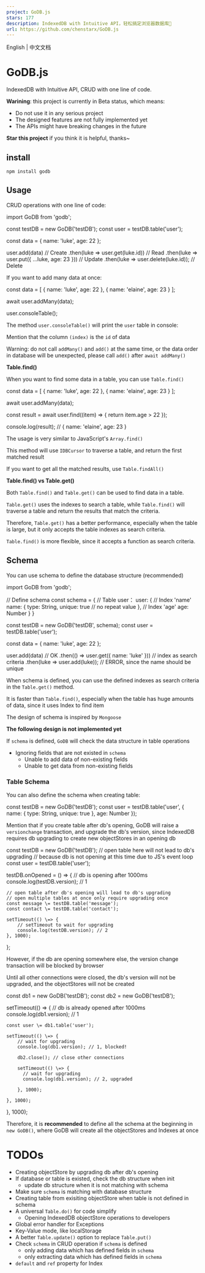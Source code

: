 ```yaml
---
project: GoDB.js
stars: 177
description: IndexedDB with Intuitive API，轻松搞定浏览器数据库🎉
url: https://github.com/chenstarx/GoDB.js
---
```


English | 中文文档

GoDB.js
=======

IndexedDB with Intuitive API, CRUD with one line of code.

**Warining**: this project is currently in Beta status, which means:

-   Do not use it in any serious project
-   The designed features are not fully implemented yet
-   The APIs might have breaking changes in the future

**Star this project** if you think it is helpful, thanks~

install
-------

```
npm install godb
```

Usage
-----

CRUD operations with one line of code:

import GoDB from 'godb';

const testDB \= new GoDB('testDB');
const user \= testDB.table('user');

const data \= { name: 'luke', age: 22 };

user.add(data) // Create
  .then(luke \=> user.get(luke.id)) // Read
  .then(luke \=> user.put({ ...luke, age: 23 })) // Update
  .then(luke \=> user.delete(luke.id)); // Delete

If you want to add many data at once:

const data \= \[
    { name: 'luke', age: 22 },
    { name: 'elaine', age: 23 }
\];

await user.addMany(data);

user.consoleTable();

The method `user.consoleTable()` will print the `user` table in console:

Mention that the column `(index)` is the `id` of data

Warning: do not call `addMany()` and `add()` at the same time, or the data order in database will be unexpected, please call `add()` after `await addMany()`

**Table.find()**

When you want to find some data in a table, you can use `Table.find()`

const data \= \[
    { name: 'luke', age: 22 },
    { name: 'elaine', age: 23 }
\];

await user.addMany(data);

const result \= await user.find((item) \=> {
    return item.age \> 22
});

console.log(result);
// { name: 'elaine', age: 23 }

The usage is very similar to JavaScript's `Array.find()`

This method will use `IDBCursor` to traverse a table, and return the first matched result

If you want to get all the matched results, use `Table.findAll()`

**Table.find() vs Table.get()**

Both `Table.find()` and `Table.get()` can be used to find data in a table.

`Table.get()` uses the indexes to search a table, while `Table.find()` will traverse a table and return the results that match the criteria.

Therefore, `Table.get()` has a better performance, especially when the table is large, but it only accepts the table indexes as search criteria.

`Table.find()` is more flexible, since it accepts a function as search criteria.

Schema
------

You can use schema to define the database structure (recommended)

import GoDB from 'godb';

// Define schema
const schema \= {
    // Table user：
    user: {
        // Index 'name'
        name: {
            type: String,
            unique: true // no repeat value
        },
        // Index 'age'
        age: Number
    }
}

const testDB \= new GoDB('testDB', schema);
const user \= testDB.table('user');

const data \= { name: 'luke', age: 22 };

user.add(data) // OK
  .then(() \=> user.get({ name: 'luke' })) // index as search criteria
  .then(luke \=> user.add(luke)); // ERROR, since the name should be unique

When schema is defined, you can use the defined indexes as search criteria in the `Table.get()` method.

It is faster than `Table.find()`, especially when the table has huge amounts of data, since it uses Index to find item

The design of schema is inspired by `Mongoose`

**The following design is not implemented yet**

If `schema` is defined, `GoDB` will check the data structure in table operations

-   Ignoring fields that are not existed in `schema`
    -   Unable to add data of non-existing fields
    -   Unable to get data from non-existing fields

### Table Schema

You can also define the schema when creating table:

const testDB \= new GoDB('testDB');
const user \= testDB.table('user', {
    name: {
        type: String,
        unique: true
    },
    age: Number
});

Mention that if you create table after db's opening, GoDB will raise a `versionchange` transaction, and upgrade the db's version, since IndexedDB requires db upgrading to create new objectStores in an opening db

const testDB \= new GoDB('testDB');
// open table here will not lead to db's upgrading
// because db is not opening at this time due to JS's event loop
const user \= testDB.table('user');

testDB.onOpened \= () \=> {
    // db is opening after 1000ms
    console.log(testDB.version); // 1

    // open table after db's opening will lead to db's upgrading
    // open multiple tables at once only require upgrading once
    const message \= testDB.table('message');
    const contact \= testDB.table('contact');

    setTimeout(() \=> {
        // setTimeout to wait for upgrading
        console.log(testDB.version); // 2
    }, 1000);

};

However, if the db are opening somewhere else, the version change transaction will be blocked by browser

Until all other connections were closed, the db's version will not be upgraded, and the objectStores will not be created

const db1 \= new GoDB('testDB');
const db2 \= new GoDB('testDB');

setTimeout(() \=> {
  // db is already opened after 1000ms
    console.log(db1.version); // 1

    const user \= db1.table('user');

    setTimeout(() \=> {
        // wait for upgrading
        console.log(db1.version); // 1, blocked!

        db2.close(); // close other connections

        setTimeout(() \=> {
          // wait for upgrading
          console.log(db1.version); // 2, upgraded

        }, 1000);

    }, 1000);

}, 1000);

Therefore, it is **recommended** to define all the schema at the beginning in `new GoDB()`, where GoDB will create all the objectStores and Indexes at once

TODOs
=====

-   Creating objectStore by upgrading db after db's opening
-   If database or table is existed, check the db structure when init
    -   update db structure when it is not matching with schema
-   Make sure `schema` is matching with database structure
-   Creating table from exisiting objectStore when table is not defined in schema
-   A universal `Table.do()` for code simplify
    -   Opening IndexedDB objectStore operations to developers
-   Global error handler for Exceptions
-   Key-Value mode, like localStorage
-   A better `Table.update()` option to replace `Table.put()`
-   Check `schema` in CRUD operation if `schema` is defined
    -   only adding data which has defined fields in `schema`
    -   only extracting data which has defined fields in `schema`
-   `default` and `ref` property for Index
